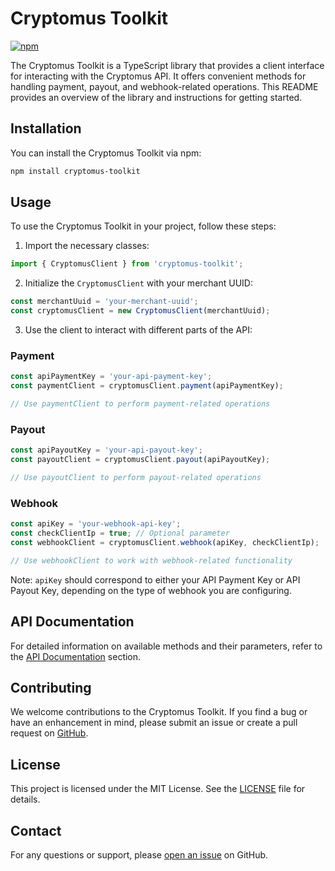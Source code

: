 # Cryptomus Toolkit

[![npm](https://img.shields.io/npm/v/cryptomus-toolkit.svg)](https://www.npmjs.com/package/cryptomus-toolkit)

The Cryptomus Toolkit is a TypeScript library that provides a client interface for interacting with the Cryptomus API. It offers convenient methods for handling payment, payout, and webhook-related operations. This README provides an overview of the library and instructions for getting started.

## Installation

You can install the Cryptomus Toolkit via npm:

```bash
npm install cryptomus-toolkit
```

## Usage

To use the Cryptomus Toolkit in your project, follow these steps:

1. Import the necessary classes:

```javascript
import { CryptomusClient } from 'cryptomus-toolkit';
```

2. Initialize the `CryptomusClient` with your merchant UUID:

```javascript
const merchantUuid = 'your-merchant-uuid';
const cryptomusClient = new CryptomusClient(merchantUuid);
```

3. Use the client to interact with different parts of the API:

### Payment

```javascript
const apiPaymentKey = 'your-api-payment-key';
const paymentClient = cryptomusClient.payment(apiPaymentKey);

// Use paymentClient to perform payment-related operations
```

### Payout

```javascript
const apiPayoutKey = 'your-api-payout-key';
const payoutClient = cryptomusClient.payout(apiPayoutKey);

// Use payoutClient to perform payout-related operations
```

### Webhook

```javascript
const apiKey = 'your-webhook-api-key';
const checkClientIp = true; // Optional parameter
const webhookClient = cryptomusClient.webhook(apiKey, checkClientIp);

// Use webhookClient to work with webhook-related functionality
```

Note: `apiKey` should correspond to either your API Payment Key or API Payout Key, depending on the type of webhook you are configuring.


## API Documentation

For detailed information on available methods and their parameters, refer to the [API Documentation](https://doc.cryptomus.com/) section.

## Contributing

We welcome contributions to the Cryptomus Toolkit. If you find a bug or have an enhancement in mind, please submit an issue or create a pull request on [GitHub](https://github.com/noteeeeee/cryptomus-toolkit).

## License

This project is licensed under the MIT License. See the [LICENSE](LICENSE) file for details.

## Contact

For any questions or support, please [open an issue](https://github.com/noteeeeee/cryptomus-toolkit/issues) on GitHub.
